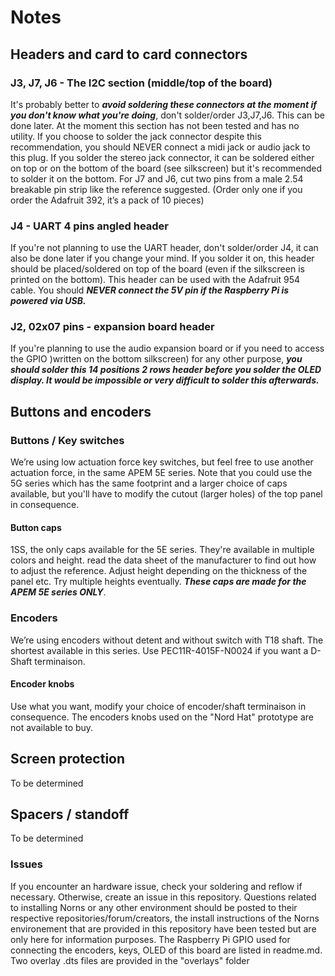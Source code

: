 # Notes

## Headers and card to card connectors

### J3, J7, J6 - The I2C section (middle/top of the board)
It's probably better to ***avoid soldering these connectors at the moment if you don't know what you're doing***, don't solder/order J3,J7,J6. This can be done later. At the moment this section has not been tested and has no utility. If you choose to solder the jack connector despite this recommendation, you should NEVER connect a midi jack or audio jack to this plug. If you solder the stereo jack connector, it can be soldered either on top or on the bottom of the board (see silkscreen) but it's recommended to solder it on the bottom. For J7 and J6, cut two pins from a male 2.54 breakable pin strip like the reference suggested. (Order only one if you order the Adafruit 392, it’s a pack of 10 pieces)

### J4 - UART 4 pins angled header
If you're not planning to use the UART header, don't solder/order J4, it can also be done later if you change your mind. If you solder it on, this header should be placed/soldered on top of the board (even if the silkscreen is printed on the bottom). This header can be used with the Adafruit 954 cable. You should ***NEVER connect the 5V pin if the Raspberry Pi is powered via USB.*** 

### J2, 02x07 pins - expansion board header
If you're planning to use the audio expansion board or if you need to access the GPIO )written on the bottom silkscreen) for any other purpose, ***you should solder this 14 positions 2 rows header before you solder the OLED display. It would be impossible or very difficult to solder this afterwards.***


## Buttons and encoders

### Buttons / Key switches
We’re using low actuation force key switches, but feel free to use another actuation force, in the same APEM 5E series. Note that you could use the 5G series which has the same footprint and a larger choice of caps available, but you'll have to modify the cutout (larger holes) of the top panel in consequence.

#### Button caps
1SS, the only caps available for the 5E series. They're  available in multiple colors and height. read the data sheet of the manufacturer to find out how to adjust the reference. Adjust height depending on the thickness of the panel etc. Try multiple heights eventually. ***These caps are made for the APEM 5E series ONLY***.

### Encoders
We’re using encoders without detent and without switch with T18 shaft. The shortest available in this series.
Use PEC11R-4015F-N0024 if you want a D-Shaft terminaison.
#### Encoder knobs
Use what you want, modify your choice of encoder/shaft terminaison in consequence. The encoders knobs used on the "Nord Hat" prototype are not available to buy.  

## Screen protection

To be determined

## Spacers / standoff

To be determined


### Issues

If you encounter an hardware issue, check your soldering and reflow if necessary. Otherwise, create an issue in this repository. Questions related to installing Norns or any other environment should be posted to their respective repositories/forum/creators, the install instructions of the Norns environement that are provided in this repository have been tested but are only here for information purposes. The Raspberry Pi GPIO used for connecting the encoders, keys, OLED of this board are listed in readme.md. Two overlay .dts files are provided in the "overlays" folder
